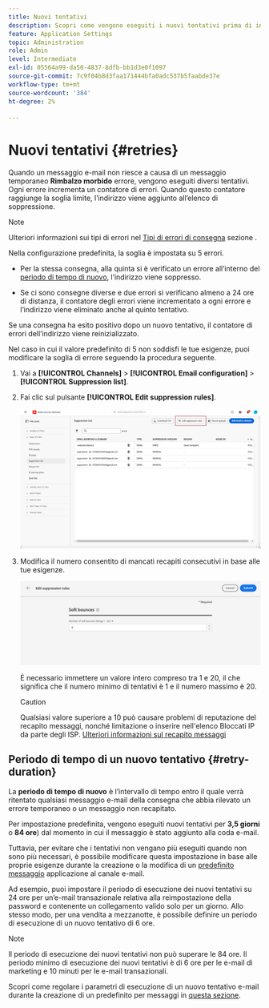 ```yaml
---
title: Nuovi tentativi
description: Scopri come vengono eseguiti i nuovi tentativi prima di inviare un indirizzo all’elenco di soppressione
feature: Application Settings
topic: Administration
role: Admin
level: Intermediate
exl-id: 05564a99-da50-4837-8dfb-bb1d3e0f1097
source-git-commit: 7c9f04b8d3faa171444bfa0adc537b5faabde37e
workflow-type: tm+mt
source-wordcount: '384'
ht-degree: 2%

---
```


# Nuovi tentativi {#retries}

Quando un messaggio e-mail non riesce a causa di un messaggio temporaneo **Rimbalzo morbido** errore, vengono eseguiti diversi tentativi. Ogni errore incrementa un contatore di errori. Quando questo contatore raggiunge la soglia limite, l’indirizzo viene aggiunto all’elenco di soppressione.

>[!NOTE]
>
>Ulteriori informazioni sui tipi di errori nel [Tipi di errori di consegna](../messages/suppression-list.md#delivery-failures) sezione .

Nella configurazione predefinita, la soglia è impostata su 5 errori.

* Per la stessa consegna, alla quinta si è verificato un errore all’interno del [periodo di tempo di nuovo](#retry-duration), l’indirizzo viene soppresso.

* Se ci sono consegne diverse e due errori si verificano almeno a 24 ore di distanza, il contatore degli errori viene incrementato a ogni errore e l’indirizzo viene eliminato anche al quinto tentativo.

Se una consegna ha esito positivo dopo un nuovo tentativo, il contatore di errori dell’indirizzo viene reinizializzato.

Nel caso in cui il valore predefinito di 5 non soddisfi le tue esigenze, puoi modificare la soglia di errore seguendo la procedura seguente.

1. Vai a **[!UICONTROL Channels]** > **[!UICONTROL Email configuration]** > **[!UICONTROL Suppression list]**.

1. Fai clic sul pulsante **[!UICONTROL Edit suppression rules]**.

   ![](assets/suppression-list-edit-retries.png)

1. Modifica il numero consentito di mancati recapiti consecutivi in base alle tue esigenze.

   ![](assets/suppression-list-edit-soft-bounces.png)

   È necessario immettere un valore intero compreso tra 1 e 20, il che significa che il numero minimo di tentativi è 1 e il numero massimo è 20.

   >[!CAUTION]
   >
   >Qualsiasi valore superiore a 10 può causare problemi di reputazione del recapito messaggi, nonché limitazione o inserire nell&#39;elenco Bloccati IP da parte degli ISP. [Ulteriori informazioni sul recapito messaggi](../messages/deliverability.md)

## Periodo di tempo di un nuovo tentativo {#retry-duration}

La **periodo di tempo di nuovo** è l’intervallo di tempo entro il quale verrà ritentato qualsiasi messaggio e-mail della consegna che abbia rilevato un errore temporaneo o un messaggio non recapitato.

Per impostazione predefinita, vengono eseguiti nuovi tentativi per **3,5 giorni** o **84 ore**) dal momento in cui il messaggio è stato aggiunto alla coda e-mail.

Tuttavia, per evitare che i tentativi non vengano più eseguiti quando non sono più necessari, è possibile modificare questa impostazione in base alle proprie esigenze durante la creazione o la modifica di un [predefinito messaggio](message-presets.md) applicazione al canale e-mail.

Ad esempio, puoi impostare il periodo di esecuzione dei nuovi tentativi su 24 ore per un’e-mail transazionale relativa alla reimpostazione della password e contenente un collegamento valido solo per un giorno. Allo stesso modo, per una vendita a mezzanotte, è possibile definire un periodo di esecuzione di un nuovo tentativo di 6 ore.

>[!NOTE]
>
>Il periodo di esecuzione dei nuovi tentativi non può superare le 84 ore. Il periodo minimo di esecuzione dei nuovi tentativi è di 6 ore per le e-mail di marketing e 10 minuti per le e-mail transazionali.

Scopri come regolare i parametri di esecuzione di un nuovo tentativo e-mail durante la creazione di un predefinito per messaggi in [questa sezione](message-presets.md#create-message-preset).

